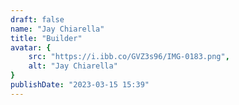 ```yaml
---
draft: false
name: "Jay Chiarella"
title: "Builder"
avatar: {
    src: "https://i.ibb.co/GVZ3s96/IMG-0183.png",
    alt: "Jay Chiarella"
}
publishDate: "2023-03-15 15:39"
---
```

